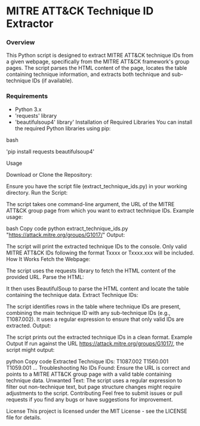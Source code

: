 # MITRE ATT&CK Technique ID Extractor

### Overview

This Python script is designed to extract MITRE ATT&CK technique IDs from a given webpage, specifically from the MITRE ATT&CK framework's group pages. The script parses the HTML content of the page, locates the table containing technique information, and extracts both technique and sub-technique IDs (if available).

### Requirements

- Python 3.x
- 'requests' library
- 'beautifulsoup4' library'
Installation of Required Libraries
You can install the required Python libraries using pip:

bash

  'pip install requests beautifulsoup4'

  
Usage

  Download or Clone the Repository:

Ensure you have the script file (extract_technique_ids.py) in your working directory.
Run the Script:

The script takes one command-line argument, the URL of the MITRE ATT&CK group page from which you want to extract technique IDs.
Example usage:

bash
Copy code
python extract_technique_ids.py "https://attack.mitre.org/groups/G1017/"
Output:

The script will print the extracted technique IDs to the console. Only valid MITRE ATT&CK IDs following the format Txxxx or Txxxx.xxx will be included.
How It Works
Fetch the Webpage:

The script uses the requests library to fetch the HTML content of the provided URL.
Parse the HTML:

It then uses BeautifulSoup to parse the HTML content and locate the table containing the technique data.
Extract Technique IDs:

The script identifies rows in the table where technique IDs are present, combining the main technique ID with any sub-technique IDs (e.g., T1087.002).
It uses a regular expression to ensure that only valid IDs are extracted.
Output:

The script prints out the extracted technique IDs in a clean format.
Example Output
If run against the URL https://attack.mitre.org/groups/G1017/, the script might output:

python
Copy code
Extracted Technique IDs:
T1087.002
T1560.001
T1059.001
...
Troubleshooting
No IDs Found: Ensure the URL is correct and points to a MITRE ATT&CK group page with a valid table containing technique data.
Unwanted Text: The script uses a regular expression to filter out non-technique text, but page structure changes might require adjustments to the script.
Contributing
Feel free to submit issues or pull requests if you find any bugs or have suggestions for improvement.

License
This project is licensed under the MIT License - see the LICENSE file for details.
